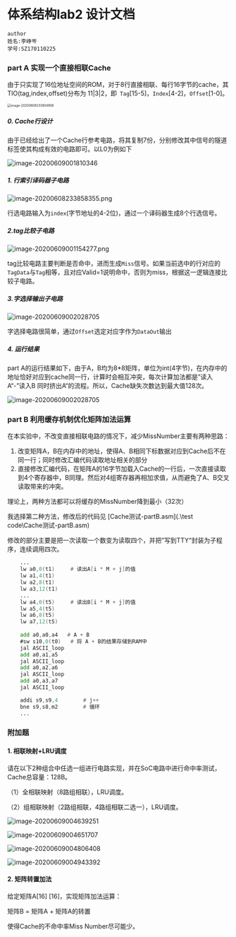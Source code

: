 # 体系结构lab2 设计文档

```
author
姓名:李峥岑 
学号:SZ170110225
```

### part A 实现一个直接相联Cache

 由于只实现了16位地址空间的ROM，对于8行直接相联、每行16字节的cache，其TIO(tag,index,offset)分布为 11|3|2，即` Tag`[15-5]，`Index`[4-2]，`Offset`[1-0]。

<img src="img/image-20200608233804906.png" alt="image-20200608233804906" style="zoom:50%;" />

##### 0. Cache行设计

由于已经给出了一个Cache行参考电路，将其复制7份，分别修改其中信号的隧道标签使其构成有效的电路即可。以L0为例如下

![image-20200609001810346](img/image-20200609001810346.png)

##### 1. 行索引译码器子电路



![image-20200608233858355.png](img/image-20200608233858355.png)

 行选电路输入为`index`(字节地址的4-2位)，通过一个译码器生成8个行选信号。

##### 2.tag比较子电路

![image-20200609001154277.png](img/image-20200609001154277.png)

 tag比较电路主要判断是否命中，进而生成`Miss`信号。如果当前选中的行对应的`TagData`与`Tag`相等，且对应Valid=1说明命中，否则为miss，根据这一逻辑连接比较子电路。

##### 3.字选择输出子电路



![image-20200609002028705](img\image-20200609001600112.png)

字选择电路很简单，通过`Offset`选定对应字作为`DataOut`输出

##### 4. 运行结果

part A的运行结果如下，由于A，B均为8*8矩阵，单位为int(4字节)，在内存中的地址恰好对应到cache同一行，计算时会相互冲突，每次计算加法都是”读入A“-”读入B 同时挤出A“的流程。所以，Cache缺失次数达到最大值128次。

![image-20200609002028705](img\image-20200609002028705.png)



### part B 利用缓存机制优化矩阵加法运算

在本实验中，不改变直接相联电路的情况下，减少MissNumber主要有两种思路：

1. 改变矩阵A，B在内存中的地址，使得A、B相同下标数据对应到Cache后不在同一行；同时修改汇编代码读取地址相关的部分
2. 直接修改汇编代码，在矩阵A的16字节加载入Cache的一行后，一次直接读取到4个寄存器中，B同理。然后对4组寄存器再相加求值，从而避免了A、B交叉读取带来的冲突。

理论上，两种方法都可以将缓存的MissNumber降到最小（32次）

我选择第二种方法，修改后的代码见 [Cache测试-partB.asm](.\test code\Cache测试-partB.asm)

修改的部分主要是把一次读取一个数变为读取四个，并把”写到TTY“封装为子程序，连续调用四次。

```asm
	...
	lw a0,0(t1)     # 读出A[i * M + j]的值
    lw a1,4(t1)
	lw a2,8(t1)
    lw a3,12(t1)
	...
    lw a4,0(t5)     # 读出B[i * M + j]的值
    lw a5,4(t5)
    lw a6,8(t5)
    lw a7,12(t5)
	
    add a0,a0,a4   # A + B
    #sw s10,0(t0)   # 将 A + B的结果存储到RAM中
    jal ASCII_loop
	add a0,a1,a5
	jal ASCII_loop
    add a0,a2,a6
    jal ASCII_loop
    add a0,a3,a7
    jal ASCII_loop

    addi s9,s9,4        # j++
    bne s9,s8,m2        # 循环
	...

```

### 附加题



#### 1. 相联映射+LRU调度

请在以下2种组合中任选一组进行电路实现，并在SoC电路中进行命中率测试，Cache总容量：128B。

（1）全相联映射（8路组相联），LRU调度。

（2）组相联映射（2路组相联，4路组相联二选一），LRU调度。

![image-20200609004639251](img/image-20200609004639251.png)

![image-20200609004651707](img/image-20200609004651707.png)

![image-20200609004806408](img/image-20200609004806408.png)

![image-20200609004943392](img/image-20200609004943392.png)

#### 2. 矩阵转置加法

给定矩阵A[16] [16]，实现矩阵加法运算：

矩阵B = 矩阵A + 矩阵A的转置

使得Cache的不命中率Miss Number尽可能少。

